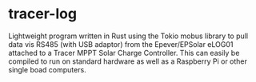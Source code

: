 # tracer-log
Lightweight program written in Rust  using the Tokio mobus library to pull data vis RS485 (with USB adaptor) from the Epever/EPSolar eLOG01 attached to a Tracer MPPT Solar Charge Controller. This can easily be compiled to run on standard hardware as well as a Raspberry Pi or other single boad computers.  

